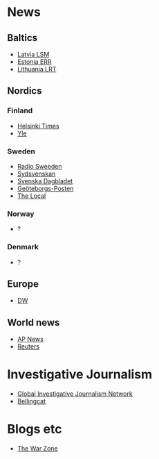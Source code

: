 # News
## Baltics
- [Latvia LSM](https://www.lsm.lv/)
- [Estonia ERR](https://news.err.ee/)
- [Lithuania LRT](https://www.lrt.lt/en/news-in-english)

## Nordics
### Finland
- [Helsinki Times](https://www.helsinkitimes.fi/)
- [Yle](https://yle.fi/news)

### Sweden
- [Radio Sweeden](https://www.sverigesradio.se/radiosweden)
- [Sydsvenskan](https://www.sydsvenskan.se/)
- [Svenska Dagbladet](https://www.svd.se/)
- [Geöteborgs-Posten](https://www.gp.se/)
- [The Local](https://www.thelocal.se/)
  
### Norway
- ?

### Denmark
- ?
  
## Europe
- [DW](https://www.dw.com/en/)

## World news
- [AP News](https://apnews.com/)
- [Reuters](https://www.reuters.com/)
  
# Investigative Journalism
- [Global Investigative Journalism Network](https://gijn.org/)
- [Bellingcat](https://www.bellingcat.com/)

# Blogs etc
- [The War Zone](https://www.twz.com/)
